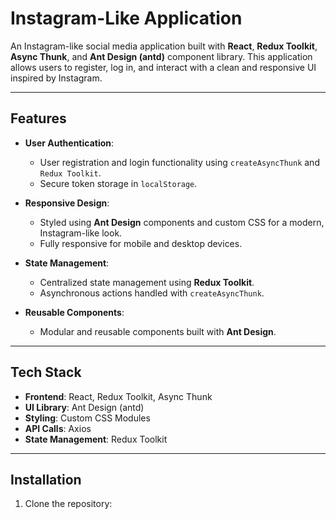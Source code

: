# Instagram-Like Application

An Instagram-like social media application built with **React**, **Redux Toolkit**, **Async Thunk**, and **Ant Design (antd)** component library. This application allows users to register, log in, and interact with a clean and responsive UI inspired by Instagram.

---

## Features

- **User Authentication**:
  - User registration and login functionality using `createAsyncThunk` and `Redux Toolkit`.
  - Secure token storage in `localStorage`.

- **Responsive Design**:
  - Styled using **Ant Design** components and custom CSS for a modern, Instagram-like look.
  - Fully responsive for mobile and desktop devices.

- **State Management**:
  - Centralized state management using **Redux Toolkit**.
  - Asynchronous actions handled with `createAsyncThunk`.

- **Reusable Components**:
  - Modular and reusable components built with **Ant Design**.

---

## Tech Stack

- **Frontend**: React, Redux Toolkit, Async Thunk
- **UI Library**: Ant Design (antd)
- **Styling**: Custom CSS Modules
- **API Calls**: Axios
- **State Management**: Redux Toolkit

---

## Installation

1. Clone the repository: